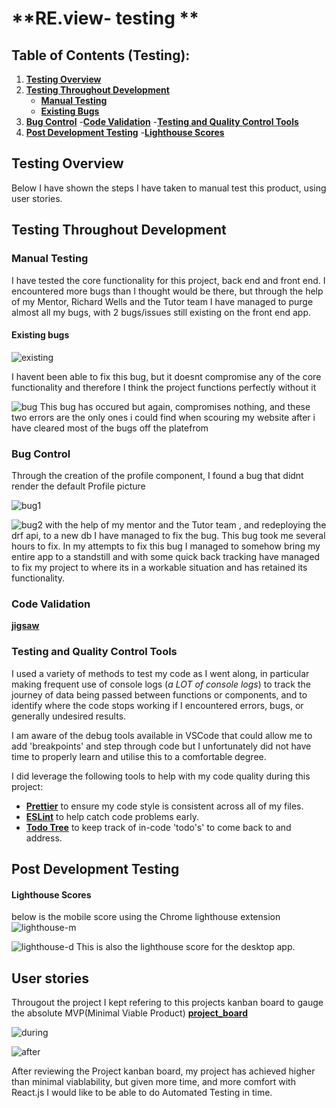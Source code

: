 # **RE.view- testing **

## **Table of Contents (Testing):**

1. [**Testing Overview**](#testing-overview)
1. [**Testing Throughout Development**](#testing-throughout-development)
   - [**Manual Testing**](#manual-testing)
   - [**Existing Bugs**](#existing-bugs)
1. [**Bug Control**](#bug-control)
   -[**Code Validation**](#code-validation)
   -[**Testing and Quality Control Tools**](#testing-and-quality-control-tools)
1. [**Post Development Testing**](#post-development-testing)
    -[**Lighthouse Scores**](#lighthouse-scores)


## **Testing Overview**
Below I have shown the steps I have taken to manual test this product, using user stories.

## **Testing Throughout Development**

### **Manual Testing**

I have tested the core functionality for this project, back end and front end. I encountered more bugs than I thought would be there, but through the help of my Mentor, Richard Wells and the Tutor team I have managed to purge almost all my bugs, with 2 bugs/issues still existing on the front end app.

#### **Existing bugs**
![existing](https://res.cloudinary.com/dtajxn9oi/image/upload/v1716996328/Drf-api/Screenshot_43_rkupyy.png)

I havent been able to fix this bug, but it doesnt compromise any of the core functionality and therefore I think the project functions perfectly without it

![bug](https://res.cloudinary.com/dtajxn9oi/image/upload/v1716996327/Drf-api/Screenshot_42_ddhawn.png)
This bug has occured but again, compromises nothing, and these two errors are the only ones i could find when scouring my website after i have cleared most of the bugs off the platefrom

### **Bug Control**
Through the creation of the profile component, I found a bug that didnt render the default Profile picture 

![bug1](https://res.cloudinary.com/dtajxn9oi/image/upload/v1716996327/Drf-api/Screenshot_32_k8uagz.png)

![bug2](https://res.cloudinary.com/dtajxn9oi/image/upload/v1716996328/Drf-api/Screenshot_41_eokovp.png)
with the help of my mentor and the Tutor team , and redeploying the drf api, to a new db I have managed to fix the bug. 
This bug took me several hours to fix.
In my attempts to fix this bug I managed to somehow bring my entire app to a standstill and with some quick back tracking have managed to fix my project to where its in a workable situation and has retained its functionality.

### **Code Validation**

[**jigsaw**](https://res.cloudinary.com/dtajxn9oi/image/upload/v1716996992/Drf-api/Screenshot_44_rvbzow.png)

### **Testing and Quality Control Tools**

I used a variety of methods to test my code as I went along, in particular making frequent use of console logs (_a LOT of console logs_) to track the journey of data being passed between functions or components, and to identify where the code stops working if I encountered errors, bugs, or generally undesired results.

I am aware of the debug tools available in VSCode that could allow me to add 'breakpoints' and step through code but I unfortunately did not have time to properly learn and utilise this to a comfortable degree.

I did leverage the following tools to help with my code quality during this project:

- [**Prettier**](https://prettier.io/) to ensure my code style is consistent across all of my files.
- [**ESLint**](https://eslint.org/) to help catch code problems early.
- [**Todo Tree**](https://marketplace.visualstudio.com/items?itemName=Gruntfuggly.todo-tree) to keep track of in-code 'todo's' to come back to and address.

## Post Development Testing

#### **Lighthouse Scores**

below is the mobile score using the Chrome lighthouse extension
![lighthouse-m](https://res.cloudinary.com/dtajxn9oi/image/upload/v1716997233/Drf-api/Screenshot_45_ajhd6c.png
)


![lighthouse-d](https://res.cloudinary.com/dtajxn9oi/image/upload/v1716997234/Drf-api/Screenshot_46_av8hmw.png)
This is also the lighthouse score for the desktop app.

## User stories
Througout the project I kept refering to this projects kanban board to gauge the absolute MVP(Minimal Viable Product) [**project_board**](https://github.com/users/Haloegen/projects/6)

![during](https://res.cloudinary.com/dtajxn9oi/image/upload/v1716913616/Drf-api/Screenshot_11_igj9rt.png)

![after](https://res.cloudinary.com/dtajxn9oi/image/upload/v1716997568/Drf-api/Screenshot_47_xbo1kr.png)

After reviewing the Project kanban board, my project has achieved higher than minimal viablability, but given more time, and more comfort with React.js I would like to be able to do Automated Testing in time.

